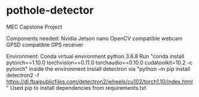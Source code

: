 # pothole-detector
MEC Capstone Project

Components needed:
Nvidia Jetson nano
OpenCV compatible webcam
GPSD compatible GPS receiver

Environment:
Conda virtual environment python 3.6.8
Run "conda install pytorch==1.10.0 torchvision==0.11.0 torchaudio==0.10.0 cudatoolkit=10.2 -c pytorch" inside the environment
Install detectron via "python -m pip install detectron2 -f \
  https://dl.fbaipublicfiles.com/detectron2/wheels/cu102/torch1.10/index.html"
Used pip to install dependencies from requirements.txt
